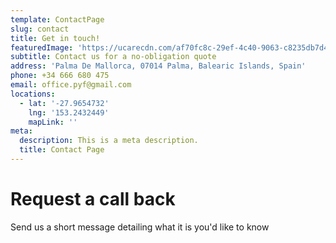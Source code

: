 ```yaml
---
template: ContactPage
slug: contact
title: Get in touch!
featuredImage: 'https://ucarecdn.com/af70fc8c-29ef-4c40-9063-c8235db7d4c0/'
subtitle: Contact us for a no-obligation quote
address: 'Palma De Mallorca, 07014 Palma, Balearic Islands, Spain'
phone: +34 666 680 475
email: office.pyf@gmail.com
locations:
  - lat: '-27.9654732'
    lng: '153.2432449'
    mapLink: ''
meta:
  description: This is a meta description.
  title: Contact Page
---
```

# Request a call back

Send us a short message detailing what it is you'd like to know

